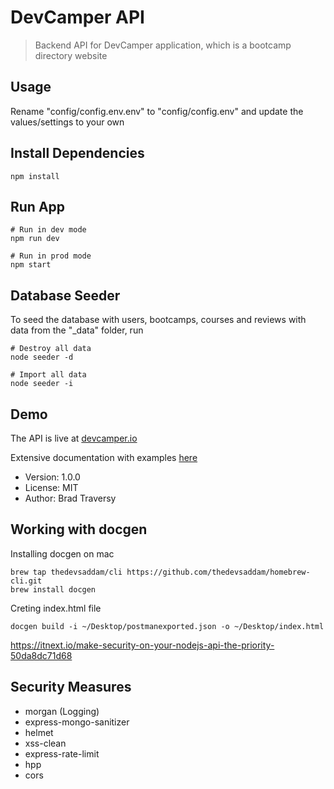 # DevCamper API

> Backend API for DevCamper application, which is a bootcamp directory website

## Usage

Rename "config/config.env.env" to "config/config.env" and update the values/settings to your own

## Install Dependencies

```
npm install
```

## Run App

```
# Run in dev mode
npm run dev

# Run in prod mode
npm start
```

## Database Seeder

To seed the database with users, bootcamps, courses and reviews with data from the "\_data" folder, run

```
# Destroy all data
node seeder -d

# Import all data
node seeder -i
```

## Demo

The API is live at [devcamper.io](https://devcamper.io)

Extensive documentation with examples [here](https://documenter.getpostman.com/view/8923145/SVtVVTzd?version=latest)

- Version: 1.0.0
- License: MIT
- Author: Brad Traversy

## Working with docgen

Installing docgen on mac
```
brew tap thedevsaddam/cli https://github.com/thedevsaddam/homebrew-cli.git
brew install docgen
```

Creting index.html file
```
docgen build -i ~/Desktop/postmanexported.json -o ~/Desktop/index.html
```
https://itnext.io/make-security-on-your-nodejs-api-the-priority-50da8dc71d68

## Security Measures
- morgan (Logging)
- express-mongo-sanitizer
- helmet
- xss-clean
- express-rate-limit
- hpp
- cors
